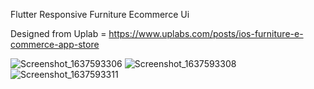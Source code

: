 Flutter Responsive Furniture Ecommerce Ui

Designed from Uplab = https://www.uplabs.com/posts/ios-furniture-e-commerce-app-store

![Screenshot_1637593306](https://user-images.githubusercontent.com/76684491/142884650-e25348e4-e480-4874-917c-961d53eb5cbe.png)
![Screenshot_1637593308](https://user-images.githubusercontent.com/76684491/142884658-201a292a-220c-42a9-8a7d-f43e45e4a3a2.png)
![Screenshot_1637593311](https://user-images.githubusercontent.com/76684491/142884664-b7adafc3-1361-4b50-9f5a-f4f5576c7f8a.png)
